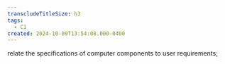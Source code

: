 ```yaml
---
transcludeTitleSize: h3
tags:
  - C1
created: 2024-10-09T13:54:08.000-0400
---
```

relate the specifications of computer components to user requirements;